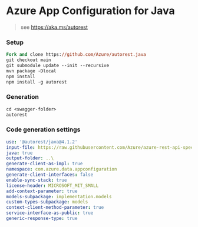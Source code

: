 # Azure App Configuration for Java

> see https://aka.ms/autorest

### Setup
```ps
Fork and clone https://github.com/Azure/autorest.java 
git checkout main
git submodule update --init --recursive
mvn package -Dlocal
npm install
npm install -g autorest
```

### Generation
```ps
cd <swagger-folder>
autorest
```

### Code generation settings
``` yaml
use: '@autorest/java@4.1.2'
input-file: https://raw.githubusercontent.com/Azure/azure-rest-api-specs/3751704f5318f1175875c94b66af769db917f2d3/specification/appconfiguration/data-plane/Microsoft.AppConfiguration/preview/2022-11-01-preview/appconfiguration.json
java: true
output-folder: ..\
generate-client-as-impl: true
namespace: com.azure.data.appconfiguration
generate-client-interfaces: false
enable-sync-stack: true
license-header: MICROSOFT_MIT_SMALL
add-context-parameter: true
models-subpackage: implementation.models
custom-types-subpackage: models
context-client-method-parameter: true
service-interface-as-public: true
generic-response-type: true
```
